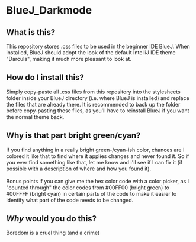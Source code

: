 # BlueJ_Darkmode

What is this?
-------------
This repository stores .css files to be used in the beginner IDE BlueJ.
When installed, BlueJ should adopt the look of the default IntelliJ IDE
theme "Darcula", making it much more pleasant to look at.

How do I install this?
----------------------
Simply copy-paste all .css files from this repository into the stylesheets
folder inside your BlueJ directory (i.e. where BlueJ is installed) and
replace the files that are already there. It is recommended to back up the 
folder before copy-pasting these files, as you'll have to reinstall BlueJ
if you want the normal theme back.

Why is that part bright green/cyan?
----------------------------------
If you find anything in a really bright green-/cyan-ish color, chances
are I colored it like that to find where it applies changes and never found it.
So if you ever find something like that, let me know and I'll see if I
can fix it (if possible with a description of where and how you found it). 
<br><br>
Bonus points if you can give me the hex color code with a
color picker, as I "counted through" the color codes from #00FF00
(bright green) to #00FFFF (bright cyan) in certain parts of the code
to make it easier to identify what part of the code needs to be changed.

*Why* would you do this?
--------------------
Boredom is a cruel thing (and a crime)
